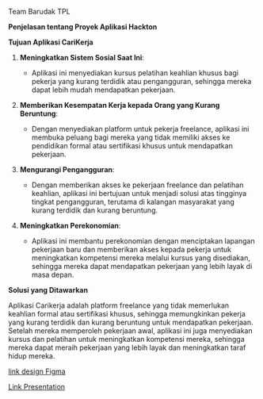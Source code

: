 Team Barudak TPL

**Penjelasan tentang Proyek Aplikasi Hackton**

**Tujuan Aplikasi CariKerja**

1. **Meningkatkan Sistem Sosial Saat Ini**: 
   - Aplikasi ini menyediakan kursus pelatihan keahlian khusus bagi pekerja yang kurang terdidik atau pengangguran, sehingga mereka dapat lebih mudah mendapatkan pekerjaan.

2. **Memberikan Kesempatan Kerja kepada Orang yang Kurang Beruntung**: 
   - Dengan menyediakan platform untuk pekerja freelance, aplikasi ini membuka peluang bagi mereka yang tidak memiliki akses ke pendidikan formal atau sertifikasi khusus untuk mendapatkan pekerjaan.

3. **Mengurangi Pengangguran**: 
   - Dengan memberikan akses ke pekerjaan freelance dan pelatihan keahlian, aplikasi ini bertujuan untuk menjadi solusi atas tingginya tingkat pengangguran, terutama di kalangan masyarakat yang kurang terdidik dan kurang beruntung.

4. **Meningkatkan Perekonomian**: 
   - Aplikasi ini membantu perekonomian dengan menciptakan lapangan pekerjaan baru dan memberikan akses kepada pekerja untuk meningkatkan kompetensi mereka melalui kursus yang disediakan, sehingga mereka dapat mendapatkan pekerjaan yang lebih layak di masa depan.

**Solusi yang Ditawarkan**

Aplikasi Carikerja adalah platform freelance yang tidak memerlukan keahlian formal atau sertifikasi khusus, sehingga memungkinkan pekerja yang kurang terdidik dan kurang beruntung untuk mendapatkan pekerjaan. Setelah mereka memperoleh pekerjaan awal, aplikasi ini juga menyediakan kursus dan pelatihan untuk meningkatkan kompetensi mereka, sehingga mereka dapat meraih pekerjaan yang lebih layak dan meningkatkan taraf hidup mereka.

[link design Figma](https://www.figma.com/design/yOE6Bd7RBmMX61bSdlnUmL/CariKerja-Design?node-id=0-1&t=3Qo9HxBzQbY3XXhk-1)

[Link Presentation](https://www.canva.com/design/DAGKxETv3FY/UWIvsjv8m1sQlzd0iYmVgQ/edit?utm_content=DAGKxETv3FY&utm_campaign=designshare&utm_medium=link2&utm_source=sharebutton)
